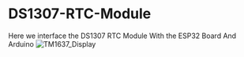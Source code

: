 # DS1307-RTC-Module
Here we interface the DS1307 RTC Module With the ESP32 Board And Arduino
![TM1637_Display](https://github.com/user-attachments/assets/b7cd4c10-b6e1-4ec8-a085-9684f8d1add5)
